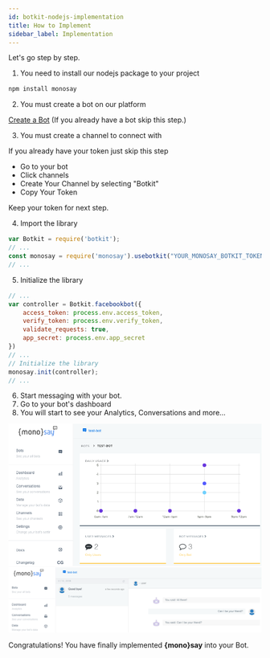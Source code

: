 ```yaml
---
id: botkit-nodejs-implementation
title: How to Implement
sidebar_label: Implementation
---
```


Let's go step by step.

1. You need to install our nodejs package to your project

<div class="browser-mockup">

```bash
npm install monosay
```

</div>

2. You must create a bot on our platform

<a href="//platform.monosay.com/bots/create" target="_blank" class="button"><i class="fas fa-plus"></i> Create a Bot</a> (If you already have a bot skip this step.)

3. You must create a channel to connect with

If you already have your token just skip this step

- Go to your bot
- Click channels
- Create Your Channel by selecting "Botkit"
- Copy Your Token

Keep your token for next step.

4. Import the library

<div class="browser-mockup">

```javascript
var Botkit = require('botkit');
// ...
const monosay = require('monosay').usebotkit("YOUR_MONOSAY_BOTKIT_TOKEN");
// ...
```

</div>


5. Initialize the library

<div class="browser-mockup">

```javascript
// ...
var controller = Botkit.facebookbot({
    access_token: process.env.access_token,
    verify_token: process.env.verify_token,
    validate_requests: true,
    app_secret: process.env.app_secret
})
// ...
// Initialize the library
monosay.init(controller);
// ...
```

</div>

6. Start messaging with your bot.
7. Go to your bot's dashboard
8. You will start to see your Analytics, Conversations and more...
<div id="ms_dashboard" class="browser-mockup with-url" style="padding:0 !important;">
    <img src="/img/screenshots/monosay-analytics.png"  />
</div>

<div id="ms_conversations" class="browser-mockup with-url" style="padding:0 !important;">
    <img src="/img/screenshots/monosay-conversations.png" />
</div>

<i class="fas fa-check"></i> Congratulations! You have finally implemented <strong>{mono}say</strong> into your Bot.